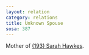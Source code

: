 ```yaml
---
layout: relation
category: relations
title: Unknown Spouse
sosa: 387
---
```


Mother of [(193) Sarah Hawkes](/193-sarah-hawkes/).
